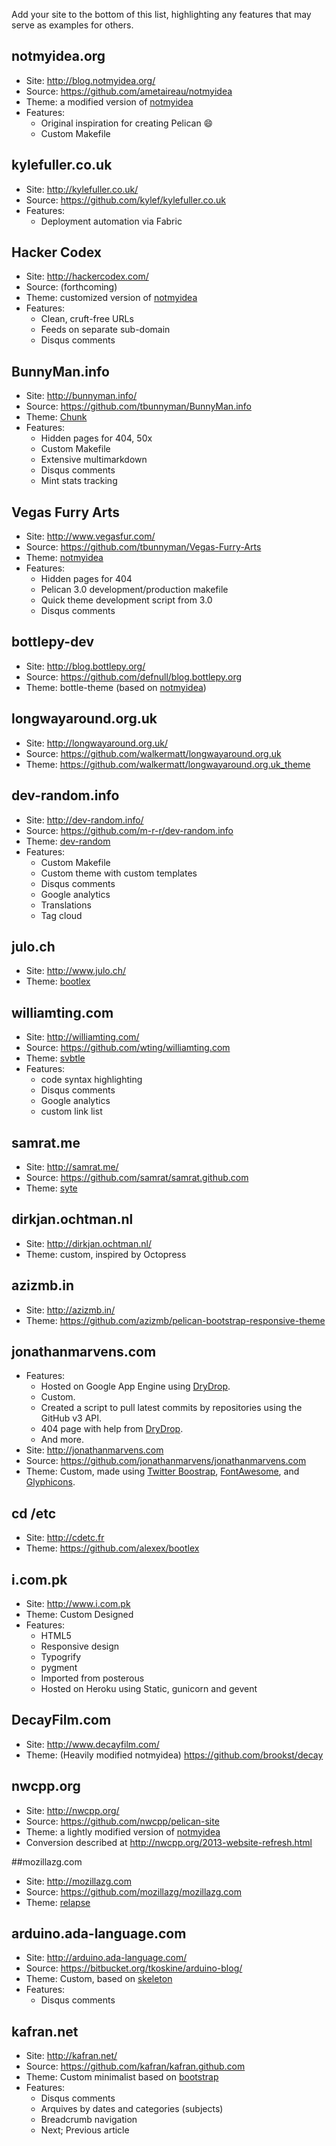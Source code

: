 Add your site to the bottom of this list, highlighting any features that may serve as examples for others.

## notmyidea.org

- Site: http://blog.notmyidea.org/
- Source: https://github.com/ametaireau/notmyidea
- Theme: a modified version of [notmyidea][]
- Features:
    * Original inspiration for creating Pelican :smile:
    * Custom Makefile

## kylefuller.co.uk

- Site: http://kylefuller.co.uk/
- Source: https://github.com/kylef/kylefuller.co.uk
- Features:
    * Deployment automation via Fabric

## Hacker Codex

- Site: http://hackercodex.com/
- Source: (forthcoming)
- Theme: customized version of [notmyidea][]
- Features:
    * Clean, cruft-free URLs
    * Feeds on separate sub-domain
    * Disqus comments

## BunnyMan.info

- Site: http://bunnyman.info/
- Source: https://github.com/tbunnyman/BunnyMan.info
- Theme: [Chunk](https://github.com/tbunnyman/pelican-chunk)
- Features:
    * Hidden pages for 404, 50x
    * Custom Makefile
    * Extensive multimarkdown
    * Disqus comments
    * Mint stats tracking

## Vegas Furry Arts

- Site: http://www.vegasfur.com/
- Source: https://github.com/tbunnyman/Vegas-Furry-Arts
- Theme: [notmyidea][]
- Features:
    * Hidden pages for 404
    * Pelican 3.0 development/production makefile
    * Quick theme development script from 3.0
    * Disqus comments

## bottlepy-dev

- Site: http://blog.bottlepy.org/
- Source: https://github.com/defnull/blog.bottlepy.org
- Theme: bottle-theme (based on [notmyidea][])

## longwayaround.org.uk

- Site: http://longwayaround.org.uk/
- Source: https://github.com/walkermatt/longwayaround.org.uk
- Theme: https://github.com/walkermatt/longwayaround.org.uk_theme

## dev-random.info

- Site: http://dev-random.info/
- Source: https://github.com/m-r-r/dev-random.info
- Theme: [dev-random](https://github.com/getpelican/pelican-themes/tree/master/dev-random)
- Features:
    * Custom Makefile
    * Custom theme with custom templates
    * Disqus comments
    * Google analytics
    * Translations
    * Tag cloud

## julo.ch

- Site: http://www.julo.ch/
- Theme: [bootlex](https://github.com/getpelican/pelican-themes/tree/master/bootlex)

## williamting.com

- Site: http://williamting.com/
- Source: https://github.com/wting/williamting.com
- Theme: [svbtle](https://github.com/wting/pelican-svbtle)
- Features:
    * code syntax highlighting
    * Disqus comments
    * Google analytics
    * custom link list

## samrat.me

- Site: http://samrat.me/
- Source: https://github.com/samrat/samrat.github.com
- Theme: [syte](https://github.com/getpelican/pelican-themes/tree/master/syte)

## dirkjan.ochtman.nl

- Site: http://dirkjan.ochtman.nl/
- Theme: custom, inspired by Octopress

## azizmb.in

- Site: http://azizmb.in/
- Theme: https://github.com/azizmb/pelican-bootstrap-responsive-theme

## jonathanmarvens.com

- Features:
    * Hosted on Google App Engine using [DryDrop][].
    * Custom.
    * Created a script to pull latest commits by repositories using the GitHub v3 API.
    * 404 page with help from [DryDrop][].
    * And more.
- Site: http://jonathanmarvens.com
- Source: https://github.com/jonathanmarvens/jonathanmarvens.com
- Theme: Custom, made using [Twitter Boostrap][], [FontAwesome][], and [Glyphicons][].

[DryDrop]: http://drydrop.binaryage.com
[Twitter Boostrap]: http://twitter.github.com/bootstrap/
[FontAwesome]: http://fortawesome.github.com/Font-Awesome/
[Glyphicons]: http://glyphicons.com

## cd /etc

- Site: http://cdetc.fr
- Theme: https://github.com/alexex/bootlex

[notmyidea]: https://github.com/getpelican/pelican/tree/master/pelican/themes/notmyidea

## i.com.pk

- Site: http://www.i.com.pk
- Theme: Custom Designed
- Features:
    * HTML5
    * Responsive design
    * Typogrify
    * pygment
    * Imported from posterous
    * Hosted on Heroku using Static, gunicorn and gevent

## DecayFilm.com

- Site: http://www.decayfilm.com/
- Theme: (Heavily modified notmyidea) https://github.com/brookst/decay

## nwcpp.org

- Site: http://nwcpp.org/
- Source: https://github.com/nwcpp/pelican-site
- Theme: a lightly modified version of [notmyidea]
- Conversion described at http://nwcpp.org/2013-website-refresh.html

##mozillazg.com

* Site: <http://mozillazg.com>
* Source: <https://github.com/mozillazg/mozillazg.com>
* Theme: [relapse](https://github.com/wamonite/relapse)

## arduino.ada-language.com

* Site: http://arduino.ada-language.com/
* Source: https://bitbucket.org/tkoskine/arduino-blog/
* Theme: Custom, based on [skeleton](http://getskeleton.com)
* Features:
    * Disqus comments

## kafran.net

* Site: http://kafran.net/
* Source: https://github.com/kafran/kafran.github.com
* Theme: Custom minimalist based on [bootstrap](http://getbootstrap.com)
* Features:
   * Disqus comments
   * Arquives by dates and categories (subjects)
   * Breadcrumb navigation
   * Next; Previous article